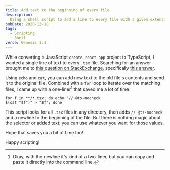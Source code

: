```yaml
---
title: Add text to the beginning of every file
description:
  Using a shell script to add a line to every file with a given extension
pubDate: 2020-12-18
tags:
  - Scripting
  - Shell
verse: Genesis 1:1
---
```


While converting a JavaScript `create-react-app` project to TypeScript, I wanted
a single line of text to every `.tsx` file. Searching for an answer brought me
to
[this question on StackExchange](https://superuser.com/questions/246837/how-do-i-add-text-to-the-beginning-of-a-file-in-bash),
specifically [this answer](https://superuser.com/a/521654).

Using `echo` and `cat`, you can add new text to the old file's contents and send
it to the original file. Combined with a `for` loop to iterate over the matching
files, I came up with a one-liner[^1] that saved me a lot of time:

```shell
for f in **/*.tsx; do echo "// @ts-nocheck
$(cat "$f")" > "$f"; done
```

This script looks for all `.tsx` files in any directory, then adds
`// @ts-nocheck` and a newline to the beginning of the file. But there is
nothing magic about the selector or added text; you can use whatever you want
for those values.

Hope that saves you a bit of time too!

Happy scripting!

[^1]:
    Okay, with the newline it's kind of a two-liner, but you can copy and paste
    it directly into the command line.

